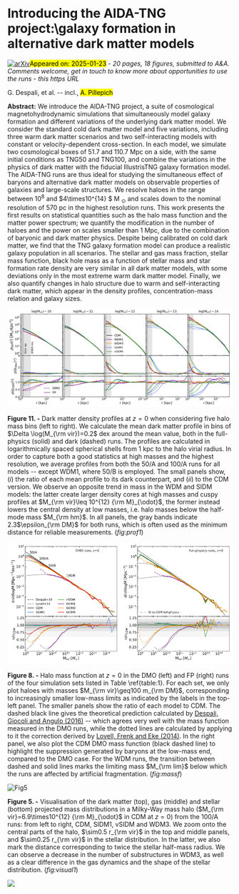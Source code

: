 <div class="macros" style="visibility:hidden;">
$\newcommand{\ensuremath}{}$
$\newcommand{\xspace}{}$
$\newcommand{\object}[1]{\texttt{#1}}$
$\newcommand{\farcs}{{.}''}$
$\newcommand{\farcm}{{.}'}$
$\newcommand{\arcsec}{''}$
$\newcommand{\arcmin}{'}$
$\newcommand{\ion}[2]{#1#2}$
$\newcommand{\textsc}[1]{\textrm{#1}}$
$\newcommand{\hl}[1]{\textrm{#1}}$
$\newcommand{\footnote}[1]{}$
$\newcommand{\arraystretch}{1.3}$</div>



<div id="title">

# Introducing the AIDA-TNG project:\\galaxy formation in alternative dark matter models

</div>
<div id="comments">

[![arXiv](https://img.shields.io/badge/arXiv-2501.12439-b31b1b.svg)](https://arxiv.org/abs/2501.12439)<mark>Appeared on: 2025-01-23</mark> -  _20 pages, 18 figures, submitted to A&A. Comments welcome, get in touch to know more about opportunities to use the runs - this https URL_

</div>
<div id="authors">

G. Despali, et al. -- incl., <mark>A. Pillepich</mark>

</div>
<div id="abstract">

**Abstract:** We introduce the AIDA-TNG project, a suite of cosmological magnetohydrodynamic simulations that simultaneously model galaxy formation and different variations of the underlying dark matter model. We consider the standard cold dark matter model and five variations, including three warm dark matter scenarios and two self-interacting models with constant or velocity-dependent cross-section. In each model, we simulate two cosmological boxes of 51.7 and 110.7 Mpc on a side, with the same initial conditions as TNG50 and TNG100, and combine the variations in the physics of dark matter with the fiducial IllustrisTNG galaxy formation model. The AIDA-TNG runs are thus ideal for studying the simultaneous effect of baryons and alternative dark matter models on observable properties of galaxies and large-scale structures. We resolve haloes in the range between $10^{8}$ and $4\times10^{14} $ M $_{\odot}$ and scales down to the nominal resolution of 570 pc in the highest resolution runs. This work presents the first results on statistical quantities such as the halo mass function and the matter power spectrum; we quantify the modification in the number of haloes and the power on scales smaller than 1 Mpc, due to the combination of baryonic and dark matter physics. Despite being calibrated on cold dark matter, we find that the TNG galaxy formation model can produce a realistic galaxy population in all scenarios. The stellar and gas mass fraction, stellar mass function, black hole mass as a function of stellar mass and star formation rate density are very similar in all dark matter models, with some deviations only in the most extreme warm dark matter model. Finally, we also quantify changes in halo structure due to warm and self-interacting dark matter, which appear in the density profiles, concentration-mass relation and galaxy sizes.

</div>

<div id="div_fig1">

<img src="tmp_2501.12439/./figures/profiles_dm3.png" alt="Fig11" width="100%"/>

**Figure 11. -** Dark matter density profiles at $z=0$ when considering five halo mass bins (left to right). We calculate the mean dark matter profile in bins of $\Delta \log(M_{\rm vir})=0.2$ dex around the mean value, both in the full-physics (solid) and dark (dashed) runs. The profiles are calculated in logarithmically spaced spherical shells from 1 kpc to the halo virial radius. In order to capture both a good statistics at high masses and the highest resolution, we average profiles from both the 50/A and 100/A runs for all models -- except WDM1, where 50/B is employed. The small panels show, $(i)$ the ratio of each mean profile to its dark counterpart, and $(ii)$ to the CDM version. We observe an opposite trend in mass in the WDM and SIDM models: the latter create larger density cores at high masses and cuspy profiles at $M_{\rm vir}\leq 10^{12} {\rm M}_{\odot}$, the former instead lowers the central density at low masses, i.e. halo masses below the half-mode mass $M_{\rm hm}$. In all panels, the gray bands indicate 2.3$\epsilon_{\rm DM}$ for both runs, which is often used as the minimum distance for reliable measurements. (*fig:prof1*)

</div>
<div id="div_fig2">

<img src="tmp_2501.12439/./figures/mass_func_dmo.png" alt="Fig8.1" width="50%"/><img src="tmp_2501.12439/./figures/mass_func_hydro.png" alt="Fig8.2" width="50%"/>

**Figure 8. -** Halo mass function at $z=0$ in the DMO (left) and FP (right) runs of the four simulation sets listed in Table \ref{table:1}. For each set, we only plot haloes with masses $M_{\rm vir}\geq100 m_{\rm DM}$, corresponding to increasingly smaller low-mass limits as indicated by the labels in the top-left panel. The smaller panels show the ratio of each model to CDM. The dashed black line gives the theoretical prediction calculated by [Despali, Giocoli and Angulo (2016)]() -- which agrees very well with the mass function measured in the DMO runs, while the dotted lines are calculated by applying to it the correction derived by [Lovell, Frenk and Eke (2014)](). In the right panel, we also plot the CDM DMO mass function (black dashed line) to highlight the suppression generated by baryons at the low-mass end, compared to the DMO case. For the WDM runs, the transition between dashed and solid lines marks the limiting mass $M_{\rm lim}$ below which the runs are affected by artificial fragmentation. (*fig:massf*)

</div>
<div id="div_fig3">

<img src="tmp_2501.12439/./figures/halo386.png" alt="Fig5" width="100%"/>

**Figure 5. -** Visualisation of the dark matter (top), gas (middle) and stellar (bottom) projected mass distributions in a Milky-Way mass halo ($M_{\rm vir}=6.9\times10^{12} {\rm M}_{\odot}$ in CDM at $z=0$) from the 100/A runs: from left to right, CDM, SIDM1, vSIDM and WDM3. We zoom onto the central parts of the halo, $\sim0.5 r_{\rm vir}$ in the top and middle panels, and $\sim0.25 r_{\rm vir}$ in the stellar distribution. In the latter, we also mark the distance corresponding to twice the stellar half-mass radius. We can observe a decrease in the number of substructures in WDM3, as well as a clear difference in the gas dynamics and the shape of the stellar distribution.
               (*fig:visual1*)

</div><div id="qrcode"><img src=https://api.qrserver.com/v1/create-qr-code/?size=100x100&data="https://arxiv.org/abs/2501.12439"></div>